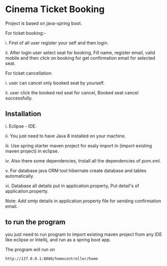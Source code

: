 # Cinema Ticket Booking
  Project is based on java-spring boot. 
  
  For ticket booking:-

   i. First of all user register your self and then login.

   ii. After login user select seat for booking, Fill name, register email, valid mobile and then click on booking for get confirmation email for selected seat.  

  For ticket cancellation:

   i. user can cancel only booked seat by yourself. 

   ii. user click the booked red seat for cancel, Booked seat cancel successfully. 

## Installation

   i. Eclipse - IDE.

   ii. You just need to have Java 8 installed on your machine.

   iii. Use spring starter maven project for esaly import in (import existing maven project) in eclipse.
 
   iv. Also there some dependencies, Install all the dependencies of pom.xml. 
  
   v. For database java ORM tool hibernate create database and tables automatically.

   vi. Database all details put in application.property, Put detail's of application.property.

  Note: Add smtp details in application.property file for sending confirmation email.

## to run the program

you just need to run program to import existing maven project from any IDE like eclipse or Intellij, and run as a spring boot app. 

The program will run on 

```bash
http://127.0.0.1:8080/homecontroller/home
```

